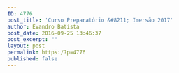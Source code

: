 ```yaml
---
ID: 4776
post_title: 'Curso Preparatório &#8211; Imersão 2017'
author: Evandro Batista
post_date: 2016-09-25 13:46:37
post_excerpt: ""
layout: post
permalink: https:/?p=4776
published: false
---
```

&nbsp;

&nbsp;